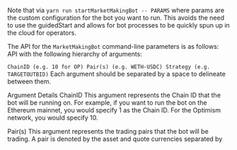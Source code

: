 Note that via `yarn run startMarketMakingBot -- PARAMS` where params are the custom configuration for the bot you want to run. This avoids the need to use the guidedStart and allows for bot processes to be quickly spun up in the cloud for operators.

The API for the `MarketMakingBot` command-line parameters is as follows:
API with the following hierarchy of arguments:

`ChainID (e.g. 10 for OP) Pair(s) (e.g. WETH-USDC) Strategy (e.g. TARGETOUTBID)`
Each argument should be separated by a space to delineate between them.

Argument Details
ChainID
This argument represents the Chain ID that the bot will be running on. For example, if you want to run the bot on the Ethereum mainnet, you would specify 1 as the Chain ID. For the Optimism network, you would specify 10.

Pair(s)
This argument represents the trading pairs that the bot will be trading. A pair is denoted by the asset and quote currencies separated by




